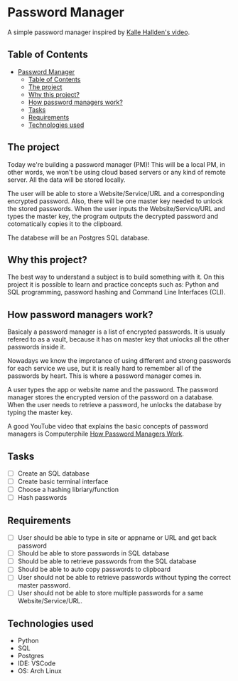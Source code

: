 # Password Manager

A simple password manager inspired by [Kalle Hallden's video](https://www.youtube.com/watch?v=hkhyKJj28Ac&t=82s).

## Table of Contents
- [Password Manager](#password-manager)
  - [Table of Contents](#table-of-contents)
  - [The project](#the-project)
  - [Why this project?](#why-this-project)
  - [How password managers work?](#how-password-managers-work)
  - [Tasks](#tasks)
  - [Requirements](#requirements)
  - [Technologies used](#technologies-used)



## The project

Today we're building a password manager (PM)! This will be a local PM, in other words, we won't be using cloud based servers or any kind of remote server. All the data will be stored locally.

The user will be able to store a Website/Service/URL and a corresponding encrypted password. Also, there will be one master key needed to unlock the stored passwords. When the user inputs the Website/Service/URL and types the master key, the program outputs the decrypted password and cotomatically copies it to the clipboard.

The databese will be an Postgres SQL database.

## Why this project?

The best way to understand a subject is to build something with it. On this project it is possible to learn and practice concepts such as: Python and SQL programming, password hashing and Command Line Interfaces (CLI).

## How password managers work?

Basicaly a password manager is a list of encrypted passwords. It is usualy refered to as a vault, because it has on master key that unlocks all the other passwords inside it.

Nowadays we know the improtance of using different and strong passwords for each service we use, but it is really hard to remember all of the passwords by heart. This is where a password manager comes in.

A user types the app or website name and the password. The password manager stores the encrypted version of the password on a database. When the user needs to retrieve a password, he unlocks the database by typing the master key.

A good YouTube video that explains the basic concepts of password managers is Computerphile [How Password Managers Work](https://www.youtube.com/watch?v=w68BBPDAWr8).

## Tasks

- [ ] Create an SQL database
- [ ] Create basic terminal interface
- [ ] Choose a hashing libriary/function
- [ ] Hash passwords

## Requirements

- [ ] User should be able to type in site or appname or URL and get back password
- [ ] Should be able to store passwords in SQL database
- [ ] Should be able to retrieve passwords from the SQL database
- [ ] Should be able to auto copy passwords to clipboard
- [ ] User should not be able to retrieve passwords without typing the correct master password.
- [ ] User should not be able to store multiple passwords for a same Website/Service/URL.

## Technologies used

- Python
- SQL
- Postgres
- IDE: VSCode
- OS: Arch Linux